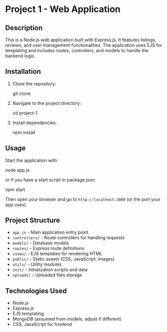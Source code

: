 # Project 1 - Web Application

## Description
This is a Node.js web application built with Express.js. It features listings, reviews, and user management functionalities. The application uses EJS for templating and includes routes, controllers, and models to handle the backend logic.

## Installation

1. Clone the repository:

      git clone <repository-url>
 
2. Navigate to the project directory:

   cd project-1

3. Install dependencies:
 
   npm install


## Usage

Start the application with:


node app.js


or if you have a start script in package.json:

npm start


Then open your browser and go to `http://localhost:3000` (or the port your app uses).

## Project Structure

- `app.js` - Main application entry point
- `controllers/` - Route controllers for handling requests
- `models/` - Database models
- `routes/` - Express route definitions
- `views/` - EJS templates for rendering HTML
- `public/` - Static assets (CSS, JavaScript, images)
- `utils/` - Utility modules
- `init/` - Initialization scripts and data
- `uploads/` - Uploaded files storage

## Technologies Used

- Node.js
- Express.js
- EJS templating
- MongoDB (assumed from models, adjust if different)
- CSS, JavaScript for frontend

